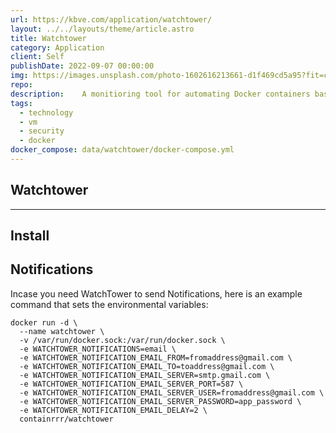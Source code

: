 ```yaml
---
url: https://kbve.com/application/watchtower/
layout: ../../layouts/theme/article.astro
title: Watchtower
category: Application
client: Self
publishDate: 2022-09-07 00:00:00
img: https://images.unsplash.com/photo-1602616213661-d1f469cd5a95?fit=crop&w=1400&h=700&q=75
repo:
description:    A monitioring tool for automating Docker containers based upon image updates.
tags:
  - technology
  - vm
  - security
  - docker
docker_compose: data/watchtower/docker-compose.yml
---
```

<!-- 
import Github from "@c/Action/Github/Github.astro";
export const components = { github: Github }; -->

## Watchtower

* * *

## Install

<!-- <Github
  src="data/watchtower/docker-compose.yml"
  description="This is a docker compose we made."
/> -->

## Notifications

Incase you need WatchTower to send Notifications, here is an example command that sets the environmental variables:

```shell
docker run -d \
  --name watchtower \
  -v /var/run/docker.sock:/var/run/docker.sock \
  -e WATCHTOWER_NOTIFICATIONS=email \
  -e WATCHTOWER_NOTIFICATION_EMAIL_FROM=fromaddress@gmail.com \
  -e WATCHTOWER_NOTIFICATION_EMAIL_TO=toaddress@gmail.com \
  -e WATCHTOWER_NOTIFICATION_EMAIL_SERVER=smtp.gmail.com \
  -e WATCHTOWER_NOTIFICATION_EMAIL_SERVER_PORT=587 \
  -e WATCHTOWER_NOTIFICATION_EMAIL_SERVER_USER=fromaddress@gmail.com \
  -e WATCHTOWER_NOTIFICATION_EMAIL_SERVER_PASSWORD=app_password \
  -e WATCHTOWER_NOTIFICATION_EMAIL_DELAY=2 \
  containrrr/watchtower
```
